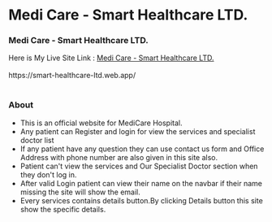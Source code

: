 <h1>Medi Care - Smart Healthcare LTD.</h1>
<h3>Medi Care - Smart Healthcare LTD.</h3>
Here is My Live Site Link : <a href="https://smart-healthcare-ltd.web.app/" target="blank">Medi Care - Smart Healthcare LTD.</a>
<br>
<br>
https://smart-healthcare-ltd.web.app/
<br>
<br>
<h3>About</h3>
<ul>
  <li>This is an official website for MediCare Hospital.</li>
  <li>Any patient can Register and login for view the services and specialist doctor list</li>
  <li>If any patient have any question they can use contact us form and Office Address with phone number are also given in this site also.</li>
  <li>Patient can't view the services and Our Specialist Doctor section when they don't log in.</li>
  <li>After valid Login patient can view their name on the navbar if their name missing the site will show the email. </li>
  <li>Every services contains details button.By clicking Details button this site show the specific details.</li>
</ul>



